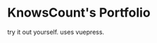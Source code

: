 <!--
 * @Description: 编辑。
 * @Date: 2020-03-19 09:00:26
 * @Author: KnowsCount
 * @Github: https://github.com/KnowsCount/portfolio
 * @LastEditTime: 2020-11-30 22:41:22
 * @FilePath: /vuepress-theme-terminal-master/README.md
-->

# KnowsCount's Portfolio

try it out yourself. 
uses vuepress.
